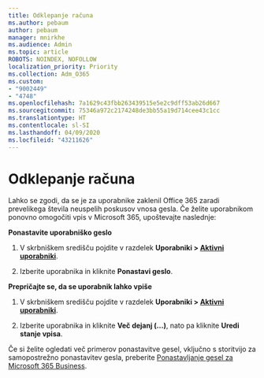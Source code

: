```yaml
---
title: Odklepanje računa
ms.author: pebaum
author: pebaum
manager: mnirkhe
ms.audience: Admin
ms.topic: article
ROBOTS: NOINDEX, NOFOLLOW
localization_priority: Priority
ms.collection: Adm_O365
ms.custom:
- "9002449"
- "4748"
ms.openlocfilehash: 7a1629c43fbb263439515e5e2c9dff53ab26d667
ms.sourcegitcommit: 75346a972c2174248de3bb55a19d714cee43c1cc
ms.translationtype: HT
ms.contentlocale: sl-SI
ms.lasthandoff: 04/09/2020
ms.locfileid: "43211626"
---
```

# <a name="unlocking-an-account"></a>Odklepanje računa

Lahko se zgodi, da se je za uporabnike zaklenil Office 365 zaradi prevelikega števila neuspelih poskusov vnosa gesla. Če želite uporabnikom ponovno omogočiti vpis v Microsoft 365, upoštevajte naslednje:

**Ponastavite uporabniško geslo**

1. V skrbniškem središču pojdite v razdelek **Uporabniki > [Aktivni uporabniki](https://admin.microsoft.com/Adminportal/Home?source=applauncher#/users)**.

2. Izberite uporabnika in kliknite **Ponastavi geslo**.

**Prepričajte se, da se uporabnik lahko vpiše**

1. V skrbniškem središču pojdite v razdelek **Uporabniki > [Aktivni uporabniki](https://admin.microsoft.com/Adminportal/Home?source=applauncher#/users)**.

2. Izberite uporabnika in kliknite **Več dejanj (...)**, nato pa kliknite **Uredi stanje vpisa**. 

Če si želite ogledati več primerov ponastavitve gesel, vključno s storitvijo za samopostrežno ponastavitev gesla, preberite [Ponastavljanje gesel za Microsoft 365 Business](https://docs.microsoft.com/microsoft-365/admin/add-users/reset-passwords?view=o365-worldwide).
